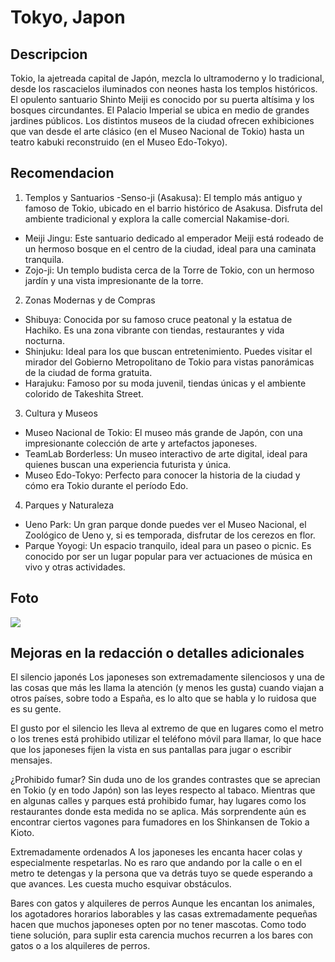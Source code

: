 # Tokyo, Japon

## Descripcion
 
 Tokio, la ajetreada capital de Japón, mezcla lo ultramoderno y lo tradicional, desde los rascacielos iluminados con neones hasta los templos históricos. El opulento santuario Shinto Meiji es conocido por su puerta altísima y los bosques circundantes. El Palacio Imperial se ubica en medio de grandes jardines públicos. Los distintos museos de la ciudad ofrecen exhibiciones que van desde el arte clásico (en el Museo Nacional de Tokio) hasta un teatro kabuki reconstruido (en el Museo Edo-Tokyo). 

 ## Recomendacion

 1. Templos y Santuarios
-Senso-ji (Asakusa): El templo más antiguo y famoso de Tokio, ubicado en el barrio histórico de Asakusa. Disfruta del ambiente tradicional y explora la calle comercial Nakamise-dori.
- Meiji Jingu: Este santuario dedicado al emperador Meiji está rodeado de un hermoso bosque en el centro de la ciudad, ideal para una caminata tranquila.
- Zojo-ji: Un templo budista cerca de la Torre de Tokio, con un hermoso jardín y una vista impresionante de la torre.
2. Zonas Modernas y de Compras
- Shibuya: Conocida por su famoso cruce peatonal y la estatua de Hachiko. Es una zona vibrante con tiendas, restaurantes y vida nocturna.
- Shinjuku: Ideal para los que buscan entretenimiento. Puedes visitar el mirador del Gobierno Metropolitano de Tokio para vistas panorámicas de la ciudad de forma gratuita.
- Harajuku: Famoso por su moda juvenil, tiendas únicas y el ambiente colorido de Takeshita Street.
3. Cultura y Museos
- Museo Nacional de Tokio: El museo más grande de Japón, con una impresionante colección de arte y artefactos japoneses.
- TeamLab Borderless: Un museo interactivo de arte digital, ideal para quienes buscan una experiencia futurista y única.
- Museo Edo-Tokyo: Perfecto para conocer la historia de la ciudad y cómo era Tokio durante el período Edo.
4. Parques y Naturaleza
- Ueno Park: Un gran parque donde puedes ver el Museo Nacional, el Zoológico de Ueno y, si es temporada, disfrutar de los cerezos en flor.
- Parque Yoyogi: Un espacio tranquilo, ideal para un paseo o picnic. Es conocido por ser un lugar popular para ver actuaciones de música en vivo y otras actividades.

## Foto

![](https://encrypted-tbn0.gstatic.com/images?q=tbn:ANd9GcQctXdotzJbmHnxAgTQeJoF2dD12wNEUHFINQ&s)

## Mejoras en la redacción o detalles adicionales

El silencio japonés
Los japoneses son extremadamente silenciosos y una de las cosas que más les llama la atención (y menos les gusta) cuando viajan a otros países, sobre todo a España, es lo alto que se habla y lo ruidosa que es su gente.

El gusto por el silencio les lleva al extremo de que en lugares como el metro o los trenes está prohibido utilizar el teléfono móvil para llamar, lo que hace que los japoneses fijen la vista en sus pantallas para jugar o escribir mensajes.

¿Prohibido fumar?
Sin duda uno de los grandes contrastes que se aprecian en Tokio (y en todo Japón) son las leyes respecto al tabaco. Mientras que en algunas calles y parques está prohibido fumar, hay lugares como los restaurantes donde esta medida no se aplica. Más sorprendente aún es encontrar ciertos vagones para fumadores en los Shinkansen de Tokio a Kioto.

Extremadamente ordenados
A los japoneses les encanta hacer colas y especialmente respetarlas. No es raro que andando por la calle o en el metro te detengas y la persona que va detrás tuyo se quede esperando a que avances. Les cuesta mucho esquivar obstáculos.

Bares con gatos y alquileres de perros
Aunque les encantan los animales, los agotadores horarios laborables y las casas extremadamente pequeñas hacen que muchos japoneses opten por no tener mascotas. Como todo tiene solución, para suplir esta carencia muchos recurren a los bares con gatos o a los alquileres de perros.

